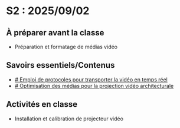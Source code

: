 # S2 : <!-- %: S2 -->2025/09/02<!-- %; -->

## À préparer avant la classe

* Préparation et formatage de médias vidéo 

## Savoirs essentiels/Contenus

* [ <!-- %: BLOC1_SAVOIR4  --># Emploi de protocoles pour transporter la vidéo en temps réel<!-- %; -->](../../03-savoirs/01/04/README.md)
* [ <!-- %: BLOC1_SAVOIR5  --># Optimisation des médias pour la projection vidéo architecturale<!-- %; -->](../../03-savoirs/01/05/README.md)


## Activités en classe

* Installation et calibration de projecteur vidéo 